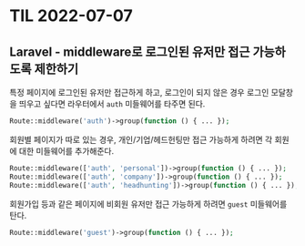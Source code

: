 # TIL 2022-07-07

## Laravel - middleware로 로그인된 유저만 접근 가능하도록 제한하기

특정 페이지에 로그인된 유저만 접근하게 하고, 로그인이 되지 않은 경우 로그인 모달창을 띄우고 싶다면 라우터에서 `auth` 미들웨어를 타주면 된다.

```php
Route::middleware('auth')->group(function () { ... });
```

회원별 페이지가 따로 있는 경우, 개인/기업/헤드헌팅만 접근 가능하게 하려면 각 회원에 대한 미들웨어를 추가해준다.

```php
Route::middleware(['auth', 'personal'])->group(function () { ... });
Route::middleware(['auth', 'company'])->group(function () { ... });
Route::middleware(['auth', 'headhunting'])->group(function () { ... });
```

회원가입 등과 같은 페이지에 비회원 유저만 접근 가능하게 하려면 `guest` 미들웨어를 탄다.

```php
Route::middleware('guest')->group(function () { ... });
```
